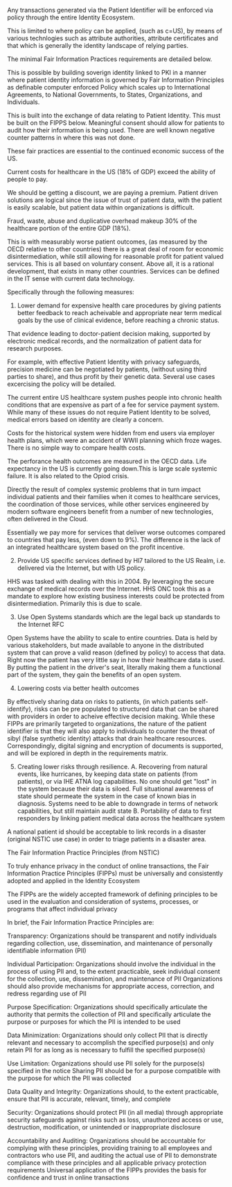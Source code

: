 Any transactions generated via the Patient Identifier will be enforced via policy through the entire Identity Ecosystem.

This is limited to where policy can be applied, (such as c=US), by means of various technlogies such as attribute authorities, attribute certificates and that which is generally the identity landscape of relying parties. 

The minimal Fair Information Practices requirements are detailed below.

This is possible by building soverign identity linked to PKI in a manner where patient identity information is governed by Fair Information Principles as definable computer enforced Policy which scales up to International Agreements, to National Governments, to States, Organizations, and Individuals. 

This is built into the exchange of data relating to Patient Identity. This must be built on the FIPPS below. Meaningful consent should allow for patients to audit how their information is being used. There are well known negative counter patterns in where this was not done.

These fair practices are essential to the continued economic success of the US. 

Current costs for healthcare in the US (18% of GDP) exceed the ability of people to pay. 

We should be getting a discount, we are paying a premium. Patient driven solutions are logical since the issue of trust of patient data, with the patient is easily scalable, but patient data within organizations is difficult.

Fraud, waste, abuse and duplicative overhead makeup 30% of the  healthcare portion of the entire GDP (18%).

This is with measurably worse patient outcomes, (as measured by the OECD relative to other countries) there is a great deal of room for economic disintermediation, while still allowing for reasonable profit for patient valued services. This is all based on voluntary consent. Above all, it is a rational development, that exists in many other countries. Services can be defined in the IT sense with current data technology.

Specifically through the following measures:

1. Lower demand for expensive health care procedures by giving patients better feedback to reach acheivable and appropriate near term medical goals by the use of clinical evidence, before reaching a chronic status.

That evidence leading to doctor-patient decision making, supported by electronic medical records, and the normalization of patient data for research purposes. 

For example, with effective Patient Identity with privacy safeguards, precision medicine can be negotiated by patients, (without using third parties to share), and thus profit by their genetic data. Several use cases excercising the policy will be detailed.

The current entire US healthcare system pushes people into chronic health conditions that are expensive as part of a fee for service payment system. While many of these issues do not require Patient Identity to be solved, medical errors based on identity are clearly a concern. 

Costs for the historical system were hidden from end users via employer health plans, which were an accident of WWII planning which froze wages. There is no simple way to compare health costs.

The perforance health outcomes are measured in the OECD data. Life expectancy in the US is currently going down.This is large scale systemic failure. It is also related to the Opiod crisis.

Directly the result of complex systemic problems that in turn impact individual patients and their families when it comes to healthcare services, the coordination of those services, while other services engineered by modern software engineers benefit from a number of new technologies, often delivered in the Cloud.

Essentially we pay more for services that deliver worse outcomes compared to countries that pay less, (even down to 9%). The difference is the lack of an integrated healthcare system based on the profit incentive.

2. Provide US specific services defined by Hl7 tailored to the US Realm, i.e. delivered via the Internet, but with US policy.

HHS was tasked with dealing with this in 2004. By leveraging the secure exchange of medical records over the Internet. HHS ONC took this as a mandate to explore how existing business interests could be protected from disintermediation. Primarily this is due to scale. 

3. Use Open Systems standards which are the legal back up standards to the Internet RFC

Open Systems have the ability to scale to entire countries. Data is held by various stakeholders, but made available to anyone in the distributed system that can prove a valid reason (defined by policy) to access that data. Right now the patient has very little say in how their healthcare data is used. By putting the patient in the driver's seat, literally making them a functional part of the system, they gain the benefits of an open system. 

4. Lowering costs via better health outcomes

By effectively sharing data on risks to patients, (in which patients self-identify), risks can be pre populated to structured data that can be shared with providers in order to acheive effective decision making. While these FIPPs are primarily targeted to organizations, the nature of the patient identifier is that they will also apply to individuals to counter the threat of sibyl (false synthetic identity) attacks that drain healthcare resources. Correspondingly, digital signing and encryption of documents is supported, and will be explored in depth in the requirements matrix.

5. Creating lower risks through resilience.
 A. Recovering from natural events, like hurricanes, by keeping data state on patients (from patients), or via IHE ATNA log capabilities.
 No one should get "lost" in the system because their data is siloed. Full situational awareness of state should permeate the system in the case of known bias in diagnosis.
 Systems need to be able to downgrade in terms of network capabilities,  but still maintain audit state
 B. Portability of data to first responders by linking patient medical data across the healthcare system
 
 A national patient id should be acceptable to link records in a disaster (original NSTIC use case) in order to triage patients in a disaster area. 


The Fair Information Practice Principles (from NSTIC)

To truly enhance privacy in the conduct of online transactions, the Fair Information Practice Principles 
(FIPPs) must be universally and consistently adopted and applied in the Identity Ecosystem 
 
The FIPPs are the widely accepted framework of defining principles to be used in the evaluation and consideration 
of systems, processes, or programs that affect individual privacy
 
In brief, the Fair Information Practice Principles are:

Transparency:
 Organizations should be transparent and notify individuals regarding collection, 
use, dissemination, and maintenance of personally identifiable information (PII) 

Individual Participation:
 Organizations should involve the individual in the process of using 
PII and, to the extent practicable, seek individual consent for the collection, use, dissemination, 
and maintenance of PII 
 Organizations should also provide mechanisms for appropriate access, 
correction, and redress regarding use of PII  

Purpose Specification:
 Organizations should specifically articulate the authority that permits 
the collection of PII and specifically articulate the purpose or purposes for which the PII is 
intended to be used

Data Minimization:
 Organizations should only collect PII that is directly relevant and necessary 
to accomplish the specified purpose(s) and only retain PII for as long as is necessary to fulfill the 
specified purpose(s)  

Use Limitation:
 Organizations should use PII solely for the purpose(s) specified in the notice
Sharing PII should be for a purpose compatible with the purpose for which the PII was collected

Data Quality and Integrity:
 Organizations should, to the extent practicable, ensure that PII is 
accurate, relevant, timely, and complete

Security:
 Organizations should protect PII (in all media) through appropriate security safeguards 
against risks such as loss, unauthorized access or use, destruction, modification, or unintended 
or inappropriate disclosure

Accountability and Auditing:
 Organizations should be accountable for complying with these 
principles, providing training to all employees and contractors who use PII, and auditing the 
actual use of PII to demonstrate compliance with these principles and all applicable privacy 
protection requirements
Universal application of the FIPPs provides the basis for confidence and trust in online transactions


